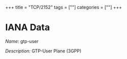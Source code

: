 +++
title = "TCP/2152"
tags = [""]
categories = [""]
+++

# IANA Data

_Name:_ gtp-user

_Description:_ GTP-User Plane (3GPP)

